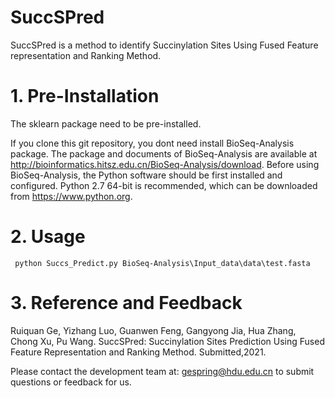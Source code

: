 # SuccSPred

SuccSPred is a method to identify Succinylation Sites Using Fused Feature representation and Ranking Method.


# 1. Pre-Installation


The sklearn package need to be pre-installed. 

If you clone this git repository, you dont need install BioSeq-Analysis package.
The package and documents of BioSeq-Analysis are available at http://bioinformatics.hitsz.edu.cn/BioSeq-Analysis/download. 
Before using BioSeq-Analysis, the Python software should be first installed and configured. Python 2.7 64-bit is recommended, which can be downloaded from https://www.python.org. 




# 2. Usage 


     python Succs_Predict.py BioSeq-Analysis\Input_data\data\test.fasta



# 3. Reference and Feedback


  Ruiquan Ge, Yizhang Luo, Guanwen Feng, Gangyong Jia, Hua Zhang, Chong Xu, Pu Wang. SuccSPred: Succinylation Sites Prediction Using Fused Feature Representation and Ranking Method. Submitted,2021.

  Please contact the development team at: gespring@hdu.edu.cn to submit questions or feedback for us.
